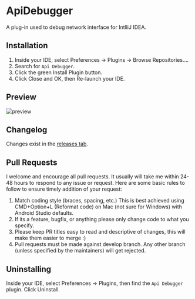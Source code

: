 # ApiDebugger

A plug-in used to debug network interface for IntlliJ IDEA.

## Installation

1. Inside your IDE, select Preferences -> Plugins -> Browse Repositories....
2. Search for `Api Debugger`.
3. Click the green Install Plugin button.
4. Click Close and OK, then Re-launch your IDE.

## Preview

![preview](./screenshot/proview.gif)

## Changelog

Changes exist in the [releases tab](https://github.com/fingerart/ApiDebugger/releases).

## Pull Requests

I welcome and encourage all pull requests. It usually will take me within 24-48 hours to respond to any issue or request. Here are some basic rules to follow to ensure timely addition of your request:

1. Match coding style (braces, spacing, etc.) This is best achieved using CMD+Option+L (Reformat code) on Mac (not sure for Windows) with Android Studio defaults.
2. If its a feature, bugfix, or anything please only change code to what you specify.
3. Please keep PR titles easy to read and descriptive of changes, this will make them easier to merge :)
4. Pull requests must be made against develop branch. Any other branch (unless specified by the maintainers) will get rejected.

## Uninstalling

Inside your IDE, select Preferences -> Plugins, then find the `Api Debugger` plugin. Click Uninstall.

